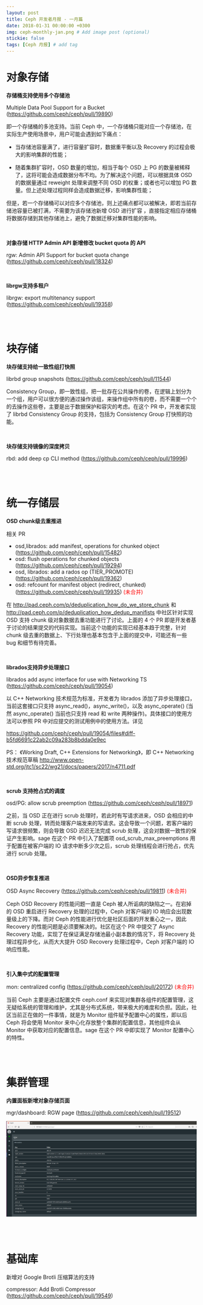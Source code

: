 ```yaml
---
layout: post
title: Ceph 开发者月报 - 一月篇
date: 2018-01-31 00:00:00 +0300
img: ceph-monthly-jan.png # Add image post (optional)
stickie: false
tags: [Ceph 月报] # add tag
---
```


# 对象存储

**存储桶支持使用多个存储池**

Multiple Data Pool Support for a Bucket (https://github.com/ceph/ceph/pull/19890)

即一个存储桶的多池支持。当前 Ceph 中，一个存储桶只能对应一个存储池，在实际生产使用场景中，用户可能会遇到如下痛点：

- 当存储池容量满了，进行容量扩容时，数据重平衡以及 Recovery 的过程会极大的影响集群的性能；

- 随着集群扩容时，OSD 数量的增加，相当于每个 OSD 上 PG 的数量被稀释了，这将可能会造成数据分布不均。为了解决这个问题，可以根据具体 OSD 的数据量通过 reweight 处理来调整不同 OSD 的权重；或者也可以增加 PG 数量。但上述处理过程同样会造成数据迁移，影响集群性能；

但是，若一个存储桶可以对应多个存储池，则上述痛点都可以被解决，即若当前存储池容量已被打满，不需要为该存储池新增 OSD 进行扩容 ，直接指定相应存储桶将数据存储到其他存储池上，避免了数据迁移对集群性能的影响。

<br />

**对象存储 HTTP Admin API 新增修改 bucket quota 的 API**

rgw: Admin API Support for bucket quota change (https://github.com/ceph/ceph/pull/18324)

<br />

**librgw支持多租户**

librgw: export multitenancy support (https://github.com/ceph/ceph/pull/19358)


<br />
<br />

# 块存储

**块存储支持给一致性组打快照**

librbd group snapshots (https://github.com/ceph/ceph/pull/11544)

Consistency Group，即一致性组，把一批存在公共操作的卷，在逻辑上划分为一个组，用户可以很方便的通过操作该组，来操作组中所有的卷，而不需要一个个的去操作这些卷，主要是出于数据保护和容灾的考虑。在这个 PR 中，开发者实现了 librbd Consistency Group 的支持，包括为 Consistency Group 打快照的功能。

<br /> 

**块存储支持镜像的深度拷贝**

rbd: add deep cp CLI method (https://github.com/ceph/ceph/pull/19996)


<br />
<br />


# 统一存储层

**OSD chunk级去重推进**

相关 PR

- osd,librados: add manifest, operations for chunked object (https://github.com/ceph/ceph/pull/15482)
- osd: flush operations for chunked objects (https://github.com/ceph/ceph/pull/19294)
- osd, librados: add a rados op (TIER_PROMOTE) (https://github.com/ceph/ceph/pull/19362)
- osd: refcount for manifest object (redirect, chunked) (https://github.com/ceph/ceph/pull/19935) <span style="color:red;">(未合并)</span>

在 http://pad.ceph.com/p/deduplication_how_do_we_store_chunk 和 http://pad.ceph.com/p/deduplication_how_dedup_manifists 中社区针对实现 OSD 支持 chunk 级对象数据去重功能进行了讨论。上面的 4 个 PR 即是开发者基于讨论的结果提交的代码实现。当前这个功能的实现已经基本趋于完整，针对 chunk 级去重的数据上、下行处理也基本包含于上面的提交中，可能还有一些 bug 和细节有待完善。

<br />

**librados支持异步处理接口**

librados add async interface for use with Networking TS (https://github.com/ceph/ceph/pull/19054)

以 C++ Networking 技术规范为标准，开发者为 librados 添加了异步处理接口，当前这套接口只支持 async_read()，async_write()，以及 async_operate() (当然 async_operate() 当前也只支持 read 和 write 两种操作)。具体接口的使用方法可以参照 PR 中对应提交的测试用例中的使用方法。详见

https://github.com/ceph/ceph/pull/19054/files#diff-b5fd6691c22ab2c09a283b8bdda0e9ec

PS：
《Working Draft, C++ Extensions for Networking》，即 C++ Networking 技术规范草稿
http://www.open-std.org/jtc1/sc22/wg21/docs/papers/2017/n4711.pdf

<br />

**scrub 支持抢占式的调度**

osd/PG: allow scrub preemption (https://github.com/ceph/ceph/pull/18971)

之前，当 OSD 正在进行 scrub 处理时，若此时有写请求进来，OSD 会相应的中断 scrub 处理，转而处理客户端发来的写请求。这会导致一个问题，若客户端的写请求很频繁，则会导致 OSD 迟迟无法完成 scrub 处理，这会对数据一致性的保证产生影响。sage 在这个 PR 中引入了配置项 osd_scrub_max_preemptions 用于配置在被客户端的 IO 请求中断多少次之后，scrub 处理线程会进行抢占，优先进行 scrub 处理。

<br />

**OSD异步恢复推进**

OSD Async Recovery (https://github.com/ceph/ceph/pull/19811) <span style="color:red;">(未合并)</span>

Ceph OSD Recovery 的性能问题一直是 Ceph 被人所诟病的缺陷之一。在宕掉的 OSD 重启进行 Recovery 处理的过程中，Ceph 对客户端的 IO 响应会出现数量级上的下降。而对 Ceph 的性能进行优化是社区后面的开发重心之一，因此 Recovery 的性能问题是必须要解决的。社区在这个 PR 中提交了 Async Recovery 功能，实现了在保证满足存储池最小副本数的情况下，将 Recovery 处理过程异步化，从而大大提升 OSD Recovery 处理过程中，Ceph 对客户端的 IO 响应性能。

<br />

**引入集中式的配置管理**

mon: centralized config (https://github.com/ceph/ceph/pull/20172) <span style="color:red;">(未合并)</span>

当前 Ceph 主要是通过配置文件 ceph.conf 来实现对集群各组件的配置管理，这无疑给系统的管理和维护，尤其是分布式系统，带来极大的难度和负担。因此，社区当前正在做的一件事情，就是为 Monitor 组件赋予配置中心的属性，即以后 Ceph 将会使用 Monitor 来中心化存放整个集群的配置信息，其他组件会从 Monitor 中获取对应的配置信息。sage 在这个 PR 中即实现了 Monitor 配置中心的特性。

<br />
<br />

# 集群管理

**内置面板新增对象存储页面**

mgr/dashboard: RGW page (https://github.com/ceph/ceph/pull/19512)

![dashboard rgw page](https://github.com/ZVampirEM77/ZVampirEM77.github.io/blob/master/assets/img/ceph-monthly-jan-1.png?raw=true)

<br />
<br />

# 基础库

新增对 Google Brotli 压缩算法的支持

compressor: Add Brotli Compressor (https://github.com/ceph/ceph/pull/19549)
